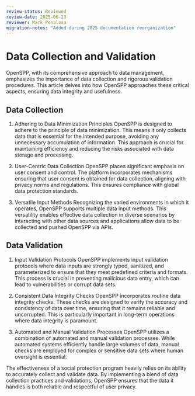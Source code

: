 ```yaml
---
review-status: Reviewed
review-date: 2025-06-23
reviewer: Mark Penalosa
migration-notes: "Added during 2025 documentation reorganization"
---
```


# Data Collection and Validation

OpenSPP, with its comprehensive approach to data management, emphasizes the importance of data collection and rigorous validation procedures. This article delves into how OpenSPP approaches these critical aspects, ensuring data integrity and usefulness.

## Data Collection

1. Adhering to Data Minimization Principles
   OpenSPP is designed to adhere to the principle of data minimization. This means it only collects data that is essential for the intended purpose, avoiding any unnecessary accumulation of information. This approach is crucial for maintaining efficiency and reducing the risks associated with data storage and processing.

2. User-Centric Data Collection
   OpenSPP places significant emphasis on user consent and control. The platform incorporates mechanisms ensuring that user consent is obtained for data collection, aligning with privacy norms and regulations. This ensures compliance with global data protection standards.

3. Versatile Input Methods
   Recognizing the varied environments in which it operates, OpenSPP supports multiple data input methods. This versatility enables effective data collection in diverse scenarios by interacting with other data sources and applications allow data to be collected and pushed OpenSPP via APIs.

## Data Validation

1. Input Validation Protocols
   OpenSPP implements input validation protocols where data inputs are strongly typed, sanitized, and parameterized to ensure that they meet predefined criteria and formats. This process is crucial in preventing malicious data entry, which can lead to vulnerabilities or corrupt data sets.

2. Consistent Data Integrity Checks
   OpenSPP incorporates routine data integrity checks. These checks are designed to verify the accuracy and consistency of data over time, ensuring that it remains reliable and uncorrupted. This is particularly important in long-term operations where data integrity is paramount.

3. Automated and Manual Validation Processes
   OpenSPP utilizes a combination of automated and manual validation processes. While automated systems efficiently handle large volumes of data, manual checks are employed for complex or sensitive data sets where human oversight is essential.

The effectiveness of a social protection program heavily relies on its ability to accurately collect and validate data. By implementing a blend of data collection practices and validations, OpenSPP ensures that the data it handles is both reliable and respectful of user privacy.
